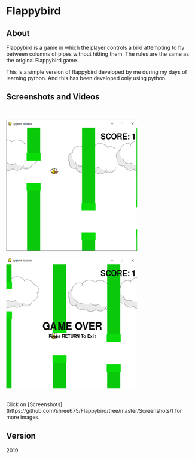 # Flappybird

## About
<p>Flappybird is a game in which the player controls a bird attempting to fly between columns of pipes without hitting them. The rules are the same as the original Flappybird game.</p>

<p>This is a simple version of flappybird developed by me during my days of learning python. And this has been developed only using python.</p>

## Screenshots and Videos
<br>
<p>
  <img src="Screenshots/Screenshot (149).png" height="350" width="350">
</p>
<p>
  <img src="Screenshots/Screenshot (147).png" height="350" width="350">
</p>
<br>
Click on [Screenshots](https://github.com/shree675/Flappybird/tree/master/Screenshots/) for more images.

## Version
2019
